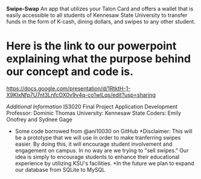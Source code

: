 **Swipe-Swap**
An app that utilizes your Talon Card and offers a wallet that is easily accessible to all students of Kennesaw State University to transfer funds in the form of K-cash, dining dollars, and swipes to any other student.

# Here is the link to our powerpoint explaining what the purpose behind our concept and code is.
 https://docs.google.com/presentation/d/1RtktH-1-X9KlxNfp7U7nt3LnfcOX0v9v4q-co1wlLqs/edit?usp=sharing

*Additional Information*
 IS3020 Final Project
 Application Development
 Professor: Dominic Thomas
 University: Kennesaw State
 Coders: Emily Onofrey and Sydnee Gage
 
 - Some code borrowed from @ani10030 on GitHub
 *Disclaimer: This will be a prototype that we will use in order to make tranferring swipes easier. By doing this, it will encourage student involvement and engagement on campus. In no way are we trying to "sell swipes." Our idea is simply to encourage students to enhance their educational experience by utilizing KSU's facilities. 
*In the future we plan to expand our database from SQLite to MySQL

